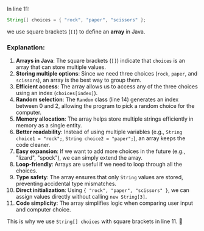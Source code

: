 In line 11:

```java
String[] choices = { "rock", "paper", "scissors" };
```

we use square brackets (`[]`) to define an **array** in Java.

### Explanation:

1. **Arrays in Java**: The square brackets (`[]`) indicate that `choices` is an array that can store multiple values.
2. **Storing multiple options**: Since we need three choices (`rock`, `paper`, and `scissors`), an array is the best way to group them.
3. **Efficient access**: The array allows us to access any of the three choices using an index (`choices[index]`).
4. **Random selection**: The `Random` class (line 14) generates an index between 0 and 2, allowing the program to pick a random choice for the computer.
5. **Memory allocation**: The array helps store multiple strings efficiently in memory as a single entity.
6. **Better readability**: Instead of using multiple variables (e.g., `String choice1 = "rock";`, `String choice2 = "paper";`), an array keeps the code cleaner.
7. **Easy expansion**: If we want to add more choices in the future (e.g., "lizard", "spock"), we can simply extend the array.
8. **Loop-friendly**: Arrays are useful if we need to loop through all the choices.
9. **Type safety**: The array ensures that only `String` values are stored, preventing accidental type mismatches.
10.   **Direct initialization**: Using `{ "rock", "paper", "scissors" }`, we can assign values directly without calling `new String[3]`.
11.   **Code simplicity**: The array simplifies logic when comparing user input and computer choice.

This is why we use `String[] choices` with square brackets in line 11. 🚀
